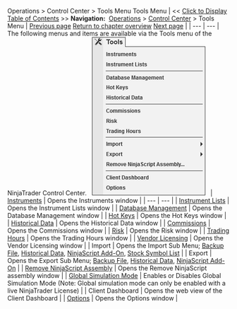﻿
Operations \> Control Center \> Tools Menu
Tools Menu
| \<\< [Click to Display Table of Contents](tools_menu.md) \>\> **Navigation:**     [Operations](operations.md) \> [Control Center](control_center.md) \> Tools Menu | [Previous page](new_menu.md) [Return to chapter overview](control_center.md) [Next page](workspaces_menu.md) |
| --- | --- |
The following menus and items are available via the Tools menu of the NinjaTrader Control Center.
 
![ControlCenter_ToolsMenu](controlcenter_toolsmenu.png)
 
| [Instruments](instruments.md) | Opens the Instruments window |
| --- | --- |
| [Instrument Lists](instrument_lists.md) | Opens the Instrument Lists window |
| [Database Management](database.md) | Opens the Database Management window |
| [Hot Keys](hot_key_manager.md) | Opens the Hot Keys window |
| [Historical Data](historical_data_manager.md) | Opens the Historical Data window |
| [Commissions](understanding_commissions.md) | Opens the Commissions window |
| [Risk](understanding_risks.md) | Opens the Risk window |
| [Trading Hours](trading_hours.md) | Opens the Trading Hours window |
| [Vendor Licensing](licensing_user_authentication.md) | Opens the Vendor Licensing window |
| Import | Opens the Import Sub Menu; [Backup File](restoring_a_backup_archive.md), [Historical Data](importing.md), [NinjaScript Add\-On](import.md), [Stock Symbol List](importing_a_list_of_stock_symb.md) |
| Export | Opens the Export Sub Menu; [Backup File](creating_a_backup_archive.md), [Historical Data](exporting.md), [NinjaScript Add\-On](export.md) |
| [Remove NinjaScript Assembly](remove-ninjascript-assembly.md) | Opens the Remove NinjaScript assembly window |
| [Global Simulation Mode](global_simulation_mode.md) | Enables or Disables Global Simulation Mode (Note: Global simulation mode can only be enabled with a live NinjaTrader License) |
| Client Dashboard | Opens the web view of the Client Dashboard |
| [Options](options.md) | Opens the Options window |
